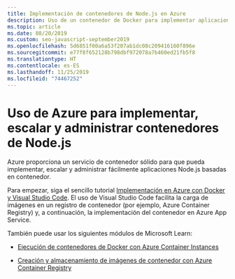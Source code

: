 ```yaml
---
title: Implementación de contenedores de Node.js en Azure
description: Uso de un contenedor de Docker para implementar aplicaciones web de Node.js en Azure
ms.topic: article
ms.date: 08/20/2019
ms.custom: seo-javascript-september2019
ms.openlocfilehash: 5d6851f00a6a53f207ab1dc08c209416160f896e
ms.sourcegitcommit: e77f8f652128b798dbf972078a7b460ed21fb5f8
ms.translationtype: HT
ms.contentlocale: es-ES
ms.lasthandoff: 11/25/2019
ms.locfileid: "74467252"
---
```

# <a name="use-azure-to-deploy-scale-and-manage-nodejs-containers"></a>Uso de Azure para implementar, escalar y administrar contenedores de Node.js

Azure proporciona un servicio de contenedor sólido para que pueda implementar, escalar y administrar fácilmente aplicaciones Node.js basadas en contenedor.

Para empezar, siga el sencillo tutorial [Implementación en Azure con Docker y Visual Studio Code](tutorial-vscode-docker-node-01.md). El uso de Visual Studio Code facilita la carga de imágenes en un registro de contenedor (por ejemplo, Azure Container Registry) y, a continuación, la implementación del contenedor en Azure App Service.

También puede usar los siguientes módulos de Microsoft Learn:

- [Ejecución de contenedores de Docker con Azure Container Instances](/learn/modules/run-docker-with-azure-container-instances/)

- [Creación y almacenamiento de imágenes de contenedor con Azure Container Registry](/learn/modules/build-and-store-container-images/)
